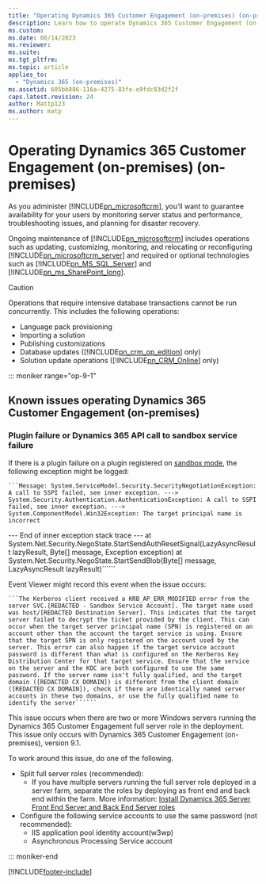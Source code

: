 ```yaml
---
title: "Operating Dynamics 365 Customer Engagement (on-premises) (on-premises), version 9.x | Microsoft Docs"
description: Learn how to operate Dynamics 365 Customer Engagement (on-premises)
ms.custom: 
ms.date: 08/14/2023
ms.reviewer: 
ms.suite: 
ms.tgt_pltfrm: 
ms.topic: article
applies_to: 
  - "Dynamics 365 (on-premises)"
ms.assetid: 605bb886-116a-4275-83fe-e9fdc83d2f2f
caps.latest.revision: 24
author: Mattp123
ms.author: matp
---
```

# Operating Dynamics 365 Customer Engagement (on-premises) (on-premises)

As you administer [!INCLUDE[pn_microsoftcrm](../includes/pn-microsoftcrm.md)], you’ll want to guarantee availability for your users by monitoring server status and performance, troubleshooting issues, and planning for disaster recovery.  
  
 Ongoing maintenance of [!INCLUDE[pn_microsoftcrm](../includes/pn-microsoftcrm.md)] includes operations such as updating, customizing, monitoring, and relocating or reconfiguring [!INCLUDE[pn_microsoftcrm_server](../includes/pn-microsoftcrm-server.md)] and required or optional technologies such as [!INCLUDE[pn_MS_SQL_Server](../includes/pn-ms-sql-server.md)] and [!INCLUDE[pn_ms_SharePoint_long](../includes/pn-ms-sharepoint-long.md)].  
  
> [!CAUTION]
>  Operations that require intensive database transactions cannot be run concurrently. This includes the following operations:  
>   
> -   Language pack provisioning  
> -   Importing a solution  
> -   Publishing customizations  
> -   Database updates ([!INCLUDE[pn_crm_op_edition](../includes/pn-crm-op-edition.md)] only)  
> -   Solution update operations ([!INCLUDE[pn_CRM_Online](../includes/pn-crm-online.md)] only)  

::: moniker range="op-9-1"

## Known issues operating Dynamics 365 Customer Engagement (on-premises)

### Plugin failure or Dynamics 365 API call to sandbox service failure

If there is a plugin failure on a plugin registered on [sandbox mode](../developer/register-deploy-plugins.md),  the following exception might be logged:

    ```Message: System.ServiceModel.Security.SecurityNegotiationException: A call to SSPI failed, see inner exception. ---> System.Security.Authentication.AuthenticationException: A call to SSPI failed, see inner exception. ---> System.ComponentModel.Win32Exception: The target principal name is incorrect
   --- End of inner exception stack trace ---
   at System.Net.Security.NegoState.StartSendAuthResetSignal(LazyAsyncResult lazyResult, Byte[] message, Exception exception)
   at System.Net.Security.NegoState.StartSendBlob(Byte[] message, LazyAsyncResult lazyResult)``````

Event Viewer might record this event when the issue occurs:

    ```The Kerberos client received a KRB_AP_ERR_MODIFIED error from the server SVC.[REDACTED - Sandbox Service Account]. The target name used was host/[REDACTED Destination Server]. This indicates that the target server failed to decrypt the ticket provided by the client. This can occur when the target server principal name (SPN) is registered on an account other than the account the target service is using. Ensure that the target SPN is only registered on the account used by the server. This error can also happen if the target service account password is different than what is configured on the Kerberos Key Distribution Center for that target service. Ensure that the service on the server and the KDC are both configured to use the same password. If the server name isn't fully qualified, and the target domain ([REDACTED CX DOMAIN]) is different from the client domain ([REDACTED CX DOMAIN]), check if there are identically named server accounts in these two domains, or use the fully qualified name to identify the server``````

This issue occurs when there are two or more Windows servers running the Dynamics 365 Customer Engagement full server role in the deployment. This issue only occurs with Dynamics 365 Customer Engagement (on-premises), version 9.1.

To work around this issue, do one of the following.

- Split full server roles (recommended):
   - If you have multiple servers running the full server role deployed in a server farm, separate the roles by deploying as front end and back end within the farm. More information: [Install Dynamics 365 Server Front End Server and Back End Server roles](install-dynamics-365-front-back-end-server-roles.md)
- Configure the following service accounts to use the same password (not recommended):
     - IIS application pool identity account(w3wp)
     - Asynchronous Processing Service account

::: moniker-end

[!INCLUDE[footer-include](../../../includes/footer-banner.md)]
